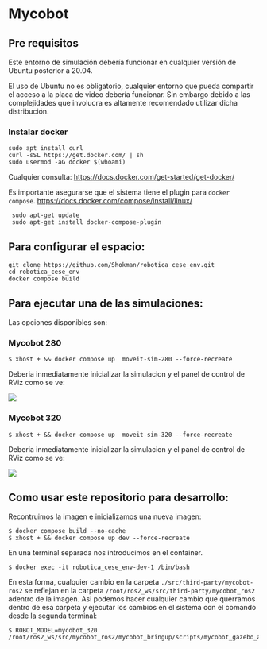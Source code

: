 # Mycobot

## Pre requisitos

Este entorno de simulación debería funcionar en cualquier versión de Ubuntu posterior a 20.04.

El uso de Ubuntu no es obligatorio, cualquier entorno que pueda compartir el acceso a la placa de video debería funcionar.
Sin embargo debido a las complejidades que involucra es altamente recomendado utilizar dicha distribución.

### Instalar docker
```
sudo apt install curl
curl -sSL https://get.docker.com/ | sh
sudo usermod -aG docker $(whoami)
```

Cualquier consulta: https://docs.docker.com/get-started/get-docker/

Es importante asegurarse que el sistema tiene el plugin para `docker compose`.
https://docs.docker.com/compose/install/linux/

```
 sudo apt-get update
 sudo apt-get install docker-compose-plugin
```

## Para configurar el espacio:
```
git clone https://github.com/Shokman/robotica_cese_env.git
cd robotica_cese_env
docker compose build
```

## Para ejecutar una de las simulaciones:

Las opciones disponibles son:

### Mycobot 280

```
$ xhost + && docker compose up  moveit-sim-280 --force-recreate
```

Deberia inmediatamente inicializar la simulacion y el panel de control de RViz como se ve:

![](docs/mycobot_280_demo.gif)

### Mycobot 320

```
$ xhost + && docker compose up  moveit-sim-320 --force-recreate
```

Deberia inmediatamente inicializar la simulacion y el panel de control de RViz como se ve:

![](docs/mycobot_320_demo.gif)

## Como usar este repositorio para desarrollo:

Recontruimos la imagen e inicializamos una nueva imagen:
```
$ docker compose build --no-cache
$ xhost + && docker compose up dev --force-recreate
```

En una terminal separada nos introducimos en el container.
```
$ docker exec -it robotica_cese_env-dev-1 /bin/bash
```

En esta forma, cualquier cambio en la carpeta `./src/third-party/mycobot-ros2` se reflejan en la carpeta `/root/ros2_ws/src/third-party/mycobot_ros2` adentro de la imagen.
Asi podemos hacer cualquier cambio que querramos dentro de esa carpeta y ejecutar los cambios en el sistema con el comando desde la segunda terminal:

```
$ ROBOT_MODEL=mycobot_320 /root/ros2_ws/src/mycobot_ros2/mycobot_bringup/scripts/mycobot_gazebo_and_moveit.sh
```
